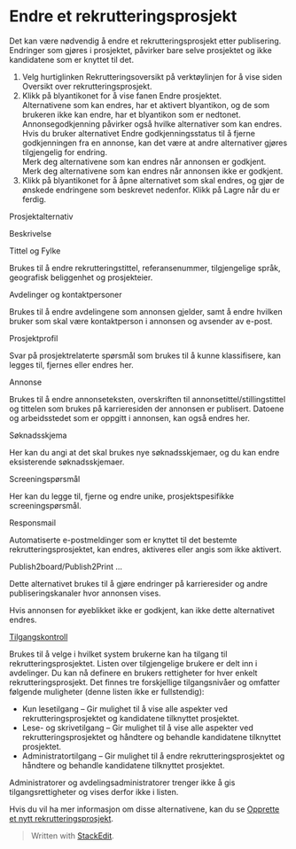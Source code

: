 # Endre et rekrutteringsprosjekt

Det kan være nødvendig å endre et rekrutteringsprosjekt etter publisering. Endringer som gjøres i prosjektet, påvirker bare selve prosjektet og ikke kandidatene som er knyttet til det.

1.  Velg hurtiglinken  Rekrutteringsoversikt  på  verktøylinjen  for å vise siden  Oversikt over rekrutteringsprosjekt.
2.  Klikk på blyantikonet for å vise fanen  Endre prosjektet.  
    Alternativene som kan endres, har et aktivert blyantikon, og de som brukeren ikke kan endre, har et blyantikon som er nedtonet. Annonsegodkjenning påvirker også hvilke alternativer som kan endres. Hvis du bruker alternativet  Endre godkjenningsstatus  til å fjerne godkjenningen fra en annonse, kan det være at andre alternativer gjøres tilgjengelig for endring.  
    Merk deg alternativene som kan endres når annonsen er godkjent.  
    Merk deg alternativene som kan endres når annonsen ikke er godkjent.
3.  Klikk på blyantikonet for å åpne alternativet som skal endres, og gjør de ønskede endringene som beskrevet nedenfor. Klikk på  Lagre  når du er ferdig.

Prosjektalternativ

Beskrivelse

Tittel og Fylke

Brukes til å endre rekrutteringstittel, referansenummer, tilgjengelige språk, geografisk beliggenhet og prosjekteier.

Avdelinger og kontaktpersoner

Brukes til å endre avdelingene som annonsen gjelder, samt å endre hvilken bruker som skal være kontaktperson i annonsen og avsender av e-post.

Prosjektprofil

Svar på prosjektrelaterte spørsmål som brukes til å kunne klassifisere, kan legges til, fjernes eller endres her.

Annonse

Brukes til å endre annonseteksten, overskriften til annonsetittel/stillingstittel og tittelen som brukes på karrieresiden der annonsen er publisert. Datoene og arbeidsstedet som er oppgitt i annonsen, kan også endres her.

Søknadsskjema

Her kan du angi at det skal brukes nye søknadsskjemaer, og du kan endre eksisterende søknadsskjemaer.

Screeningspørsmål

Her kan du legge til, fjerne og endre unike, prosjektspesifikke screeningspørsmål.

Responsmail

Automatiserte e-postmeldinger som er knyttet til det bestemte rekrutteringsprosjektet, kan endres, aktiveres eller angis som ikke aktivert.

Publish2board/Publish2Print ...

Dette alternativet brukes til å gjøre endringer på karrieresider og andre publiseringskanaler hvor annonsen vises.

Hvis annonsen for øyeblikket ikke er godkjent, kan ikke dette alternativet endres.

[Tilgangskontroll](../faq/who_has_access_to_a_vacancy.htm)

Brukes til å velge i hvilket system brukerne kan ha tilgang til rekrutteringsprosjektet. Listen over tilgjengelige brukere er delt inn i avdelinger. Du kan nå definere en brukers rettigheter for hver enkelt rekrutteringsprosjekt. Det finnes tre forskjellige tilgangsnivåer og omfatter følgende muligheter (denne listen ikke er fullstendig):

-   Kun lesetilgang – Gir mulighet til å vise alle aspekter ved rekrutteringsprosjektet og kandidatene tilknyttet prosjektet.
-   Lese- og skrivetilgang – Gir mulighet til å vise alle aspekter ved rekrutteringsprosjektet og håndtere og behandle kandidatene tilknyttet prosjektet.
-   Administratortilgang – Gir mulighet til å endre rekrutteringsprosjektet og håndtere og behandle kandidatene tilknyttet prosjektet.

Administratorer og avdelingsadministratorer trenger ikke å gis tilgangsrettigheter og vises derfor ikke i listen.

Hvis du vil ha mer informasjon om disse alternativene, kan du se  [Opprette et nytt rekrutteringsprosjekt](../getting-started/creating_a_new_vacancy.htm).


> Written with [StackEdit](https://stackedit.io/).
<!--stackedit_data:
eyJoaXN0b3J5IjpbLTUyMjU0MDkwNiw3MzA5OTgxMTZdfQ==
-->